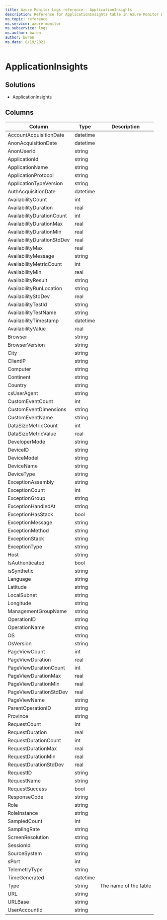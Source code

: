 ```yaml
---
title: Azure Monitor Logs reference - ApplicationInsights
description: Reference for ApplicationInsights table in Azure Monitor Logs.
ms.topic: reference
ms.service: azure-monitor
ms.subservice: logs
ms.author: bwren
author: bwren
ms.date: 8/19/2021
---
```


# ApplicationInsights

 

## Solutions

- ApplicationInsights




## Columns

|Column|Type|Description|
|---|---|---|
|AccountAcquisitionDate|datetime||
|AnonAcquisitionDate|datetime||
|AnonUserId|string||
|ApplicationId|string||
|ApplicationName|string||
|ApplicationProtocol|string||
|ApplicationTypeVersion|string||
|AuthAcquisitionDate|datetime||
|AvailabilityCount|int||
|AvailabilityDuration|real||
|AvailabilityDurationCount|int||
|AvailabilityDurationMax|real||
|AvailabilityDurationMin|real||
|AvailabilityDurationStdDev|real||
|AvailabilityMax|real||
|AvailabilityMessage|string||
|AvailabilityMetricCount|int||
|AvailabilityMin|real||
|AvailabilityResult|string||
|AvailabilityRunLocation|string||
|AvailabilityStdDev|real||
|AvailabilityTestId|string||
|AvailabilityTestName|string||
|AvailabilityTimestamp|datetime||
|AvailabilityValue|real||
|Browser|string||
|BrowserVersion|string||
|City|string||
|ClientIP|string||
|Computer|string||
|Continent|string||
|Country|string||
|csUserAgent|string||
|CustomEventCount|int||
|CustomEventDimensions|string||
|CustomEventName|string||
|DataSizeMetricCount|int||
|DataSizeMetricValue|real||
|DeveloperMode|string||
|DeviceID|string||
|DeviceModel|string||
|DeviceName|string||
|DeviceType|string||
|ExceptionAssembly|string||
|ExceptionCount|int||
|ExceptionGroup|string||
|ExceptionHandledAt|string||
|ExceptionHasStack|bool||
|ExceptionMessage|string||
|ExceptionMethod|string||
|ExceptionStack|string||
|ExceptionType|string||
|Host|string||
|IsAuthenticated|bool||
|isSynthetic|string||
|Language|string||
|Latitude|string||
|LocalSubnet|string||
|Longitude|string||
|ManagementGroupName|string||
|OperationID|string||
|OperationName|string||
|OS|string||
|OsVersion|string||
|PageViewCount|int||
|PageViewDuration|real||
|PageViewDurationCount|int||
|PageViewDurationMax|real||
|PageViewDurationMin|real||
|PageViewDurationStdDev|real||
|PageViewName|string||
|ParentOperationID|string||
|Province|string||
|RequestCount|int||
|RequestDuration|real||
|RequestDurationCount|int||
|RequestDurationMax|real||
|RequestDurationMin|real||
|RequestDurationStdDev|real||
|RequestID|string||
|RequestName|string||
|RequestSuccess|bool||
|ResponseCode|string||
|Role|string||
|RoleInstance|string||
|SampledCount|int||
|SamplingRate|string||
|ScreenResolution|string||
|SessionId|string||
|SourceSystem|string||
|sPort|int||
|TelemetryType|string||
|TimeGenerated|datetime||
|Type|string|The name of the table|
|URL|string||
|URLBase|string||
|UserAccountId|string||
